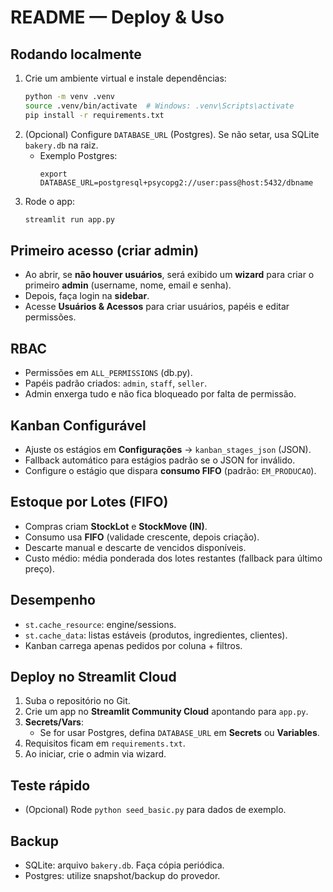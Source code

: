 # README — Deploy & Uso

## Rodando localmente
1. Crie um ambiente virtual e instale dependências:
   ```bash
   python -m venv .venv
   source .venv/bin/activate  # Windows: .venv\Scripts\activate
   pip install -r requirements.txt
   ```
2. (Opcional) Configure `DATABASE_URL` (Postgres). Se não setar, usa SQLite `bakery.db` na raiz.
   - Exemplo Postgres:
     ```
     export DATABASE_URL=postgresql+psycopg2://user:pass@host:5432/dbname
     ```
3. Rode o app:
   ```bash
   streamlit run app.py
   ```

## Primeiro acesso (criar admin)
- Ao abrir, se **não houver usuários**, será exibido um **wizard** para criar o primeiro **admin** (username, nome, email e senha).
- Depois, faça login na **sidebar**.
- Acesse **Usuários & Acessos** para criar usuários, papéis e editar permissões.

## RBAC
- Permissões em `ALL_PERMISSIONS` (db.py).
- Papéis padrão criados: `admin`, `staff`, `seller`.
- Admin enxerga tudo e não fica bloqueado por falta de permissão.

## Kanban Configurável
- Ajuste os estágios em **Configurações** → `kanban_stages_json` (JSON).
- Fallback automático para estágios padrão se o JSON for inválido.
- Configure o estágio que dispara **consumo FIFO** (padrão: `EM_PRODUCAO`).

## Estoque por Lotes (FIFO)
- Compras criam **StockLot** e **StockMove (IN)**.
- Consumo usa **FIFO** (validade crescente, depois criação).
- Descarte manual e descarte de vencidos disponíveis.
- Custo médio: média ponderada dos lotes restantes (fallback para último preço).

## Desempenho
- `st.cache_resource`: engine/sessions.
- `st.cache_data`: listas estáveis (produtos, ingredientes, clientes).
- Kanban carrega apenas pedidos por coluna + filtros.

## Deploy no Streamlit Cloud
1. Suba o repositório no Git.
2. Crie um app no **Streamlit Community Cloud** apontando para `app.py`.
3. **Secrets/Vars**:
   - Se for usar Postgres, defina `DATABASE_URL` em **Secrets** ou **Variables**.
4. Requisitos ficam em `requirements.txt`.
5. Ao iniciar, crie o admin via wizard.

## Teste rápido
- (Opcional) Rode `python seed_basic.py` para dados de exemplo.

## Backup
- SQLite: arquivo `bakery.db`. Faça cópia periódica.
- Postgres: utilize snapshot/backup do provedor.
